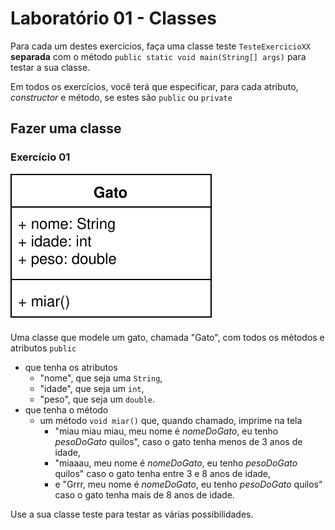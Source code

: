 # Laboratório 01 - Classes

Para cada um destes exercícios, faça uma classe teste `TesteExercicioXX` **separada** com o método `public static void main(String[] args)` para testar a sua classe.

Em todos os exercícios, você terá que especificar, para cada atributo, *constructor* e método, se estes são `public` ou `private`

## Fazer uma classe

### Exercício 01

![Diagrama da Classe Gato](gato_diagrama.svg)

Uma classe que modele um gato, chamada "Gato", com todos os métodos e atributos `public`
* que tenha os atributos
	* "nome", que seja uma `String`,
	* "idade", que seja um `int`,
	* "peso", que seja um `double`.
* que tenha o método
	* um método `void miar()` que, quando chamado, imprime na tela
		* "miau miau miau, meu nome é *nomeDoGato*, eu tenho *pesoDoGato* quilos", caso o gato tenha menos de 3 anos de idade,
		* "miaaau, meu nome é *nomeDoGato*, eu tenho *pesoDoGato* quilos" caso o gato tenha entre 3 e 8 anos de idade,
		* e "Grrr, meu nome é *nomeDoGato*, eu tenho *pesoDoGato* quilos" caso o gato tenha mais de 8 anos de idade.

Use a sua classe teste para testar as várias possibilidades.
